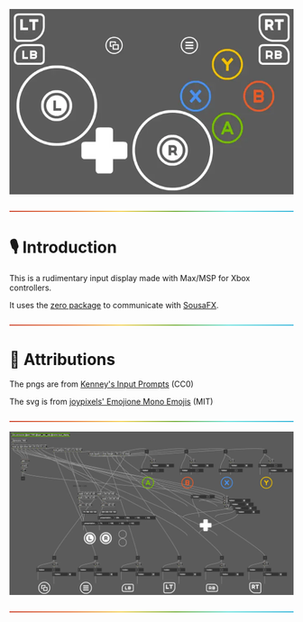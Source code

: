 ![sousafx](./media/presentation.webp)

<a href="#studio_microphone-introduction">![rainbow](./media/rainbow.png)</a>

# :studio_microphone: Introduction

This is a rudimentary input display made with Max/MSP for Xbox controllers.

It uses the [zero package](c74max://packagemanager/zero) to communicate with [SousaFX](https://doc.sousastep.quest/index.html).

<a href="#two_men_holding_hands-attributions">![rainbow](./media/rainbow.png)</a>

# :two_men_holding_hands: Attributions

The pngs are from [Kenney's Input Prompts](https://kenney.nl/assets/input-prompts) (CC0)

The svg is from [joypixels' Emojione Mono Emojis](https://www.svgrepo.com/svg/404309/white-circle) (MIT)

<a href="#">![rainbow](./media/rainbow.png)</a>

![sousafx](./media/patching.webp)

<a href="#">![rainbow](./media/rainbow.png)</a>
